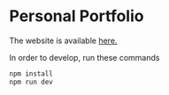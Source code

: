 # Personal Portfolio

The website is available [here.](https://6652cea930bad90588e618f1--christopherdelgado.netlify.app/)

In order to develop, run these commands

```bash
npm install
npm run dev
```
